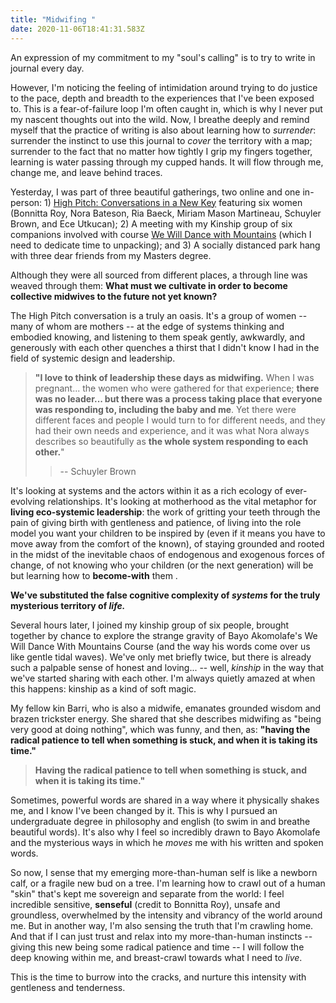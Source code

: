 ```yaml
---
title: "Midwifing "
date: 2020-11-06T18:41:31.583Z
---
```

An expression of my commitment to my "soul's calling" is to try to write in journal every day.

However, I'm noticing the feeling of intimidation around trying to do justice to the pace, depth and breadth to the experiences that I've been exposed to. This is a fear-of-failure loop I'm often caught in, which is why I never put my nascent thoughts out into the wild. Now, I breathe deeply and remind myself that the practice of writing is also about learning how to *surrender*: surrender the instinct to use this journal to *cover* the territory with a map; surrender to the fact that no matter how tightly I grip my fingers together, learning is water passing through my cupped hands. It will flow through me, change me, and leave behind traces. 

Yesterday, I was part of three beautiful gatherings, two online and one in-person: 1) [High Pitch: Conversations in a New Key](https://www.youtube.com/watch?v=YBnG_rsqOEw&ab_channel=TheStoa) featuring six women (Bonnitta Roy, Nora Bateson, Ria Baeck, Miriam Mason Martineau, Schuyler Brown, and Ece Utkucan); 2) A meeting with my Kinship group of six companions involved with course [We Will Dance with Mountains](https://course.bayoakomolafe.net/) (which I need to dedicate time to unpacking); and 3) A socially distanced park hang with three dear friends from my Masters degree. 

Although they were all sourced from different places, a through line was weaved through them: **What must we cultivate in order to become collective midwives to the future not yet known?** 

The High Pitch conversation is a truly an oasis. It's a group of women -- many of whom are mothers --  at the edge of systems thinking and embodied knowing, and listening to them speak gently, awkwardly, and generously with each other quenches a thirst that I didn't know I had in the field of systemic design and leadership. 

> **"I love to think of leadership these days as midwifing.** When I was pregnant... the women who were gathered for that experience; **there was no leader... but there was a process taking place that everyone was responding to, including the baby and me**. Yet there were different faces and people I would turn to for different needs, and they had their own needs and experience, and it was what Nora always describes so beautifully as **the whole system responding to each other.**" 
>
> > \-- Schuyler Brown

It's looking at systems and the actors within it as a rich ecology of ever-evolving relationships. It's looking at motherhood as the vital metaphor for **living eco-systemic leadership**: the work of gritting your teeth through the pain of giving birth with gentleness and patience, of living into the role model you want your children to be inspired by (even if it means you have to move away from the comfort of the known), of staying grounded and rooted in the midst of the inevitable chaos of endogenous and exogenous forces of change, of not knowing who your children (or the next generation) will be but learning how to **become-with** them . 

**We've substituted the false cognitive complexity of *systems* for the truly mysterious territory of *life.*** 

Several hours later, I joined my kinship group of six people, brought together by chance to explore the strange gravity of Bayo Akomolafe's We Will Dance With Mountains Course (and the way his words come over us like gentle tidal waves). We've only met briefly twice, but there is already such a palpable sense of honest and loving... -- well, *kinship* in the way that we've started sharing with each other. I'm always quietly amazed at when this happens: kinship as a kind of soft magic. 

My fellow kin Barri, who is also a midwife, emanates grounded wisdom and brazen trickster energy. She shared that she describes midwifing as "being very good at doing nothing", which was funny, and then, as: **"having the radical patience to tell when something is stuck, and when it is taking its time."** 

> **Having the radical patience to tell when something is stuck, and when it is taking its time."** 

Sometimes, powerful words are shared in a way where it physically shakes me, and I know I've been changed by it. This is why I pursued an undergraduate degree in philosophy and english (to swim in and breathe beautiful words). It's also why I feel so incredibly drawn to Bayo Akomolafe and the mysterious ways in which he *moves* me with his written and spoken words. 

So now, I sense that my emerging more-than-human self is like a newborn calf, or a fragile new bud on a tree. I'm learning how to crawl out of a human "skin" that's kept me sovereign and separate from the world: I feel incredible sensitive, **senseful** (credit to Bonnitta Roy), unsafe and groundless, overwhelmed by the intensity and vibrancy of the world around me. But in another way, I'm also sensing the truth that I'm crawling home. And that if I can just trust and relax into my more-than-human instincts -- giving this new being some radical patience and time -- I will follow the deep knowing within me, and breast-crawl towards what I need to *live*. 

This is the time to burrow into the cracks, and nurture this intensity with gentleness and tenderness.
